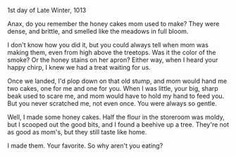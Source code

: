 <!-- title: Rider's Journal #4 -->

1st day of Late Winter, 1013

Anax, do you remember the honey cakes mom used to make? They were dense, and brittle, and smelled like the meadows in full bloom.

I don't know how you did it, but you could always tell when mom was making them, even from high above the treetops. Was it the color of the smoke? Or the honey stains on her apron? Either way, when I heard your happy chirp, I knew we had a treat waiting for us.

Once we landed, I'd plop down on that old stump, and mom would hand me two cakes, one for me and one for you. When I was little, your big, sharp beak used to scare me, and mom would have to hold my hand to feed you. But you never scratched me, not even once. You were always so gentle.

Well, I made some honey cakes. Half the flour in the storeroom was moldy, but I scooped out the good bits, and I found a beehive up a tree. They're not as good as mom's, but they still taste like home.

I made them. Your favorite. So why aren't you eating?
